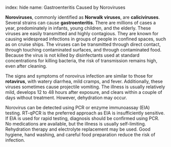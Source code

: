 index: hide
name: Gastroenteritis Caused by Noroviruses

 **Noroviruses**, commonly identified as  **Norwalk viruses**, are  **caliciviruses**. Several strains can cause  **gastroenteritis**. There are millions of cases a year, predominately in infants, young children, and the elderly. These viruses are easily transmitted and highly contagious. They are known for causing widespread infections in groups of people in confined spaces, such as on cruise ships. The viruses can be transmitted through direct contact, through touching contaminated surfaces, and through contaminated food. Because the virus is not killed by disinfectants used at standard concentrations for killing bacteria, the risk of transmission remains high, even after cleaning.

The signs and symptoms of norovirus infection are similar to those for  **rotavirus**, with watery diarrhea, mild cramps, and fever. Additionally, these viruses sometimes cause projectile vomiting. The illness is usually relatively mild, develops 12 to 48 hours after exposure, and clears within a couple of days without treatment. However, dehydration may occur.

Norovirus can be detected using PCR or enzyme immunoassay (EIA) testing. RT-qPCR is the preferred approach as EIA is insufficiently sensitive. If EIA is used for rapid testing, diagnosis should be confirmed using PCR. No medications are available, but the illness is usually self-limiting. Rehydration therapy and electrolyte replacement may be used. Good hygiene, hand washing, and careful food preparation reduce the risk of infection.
